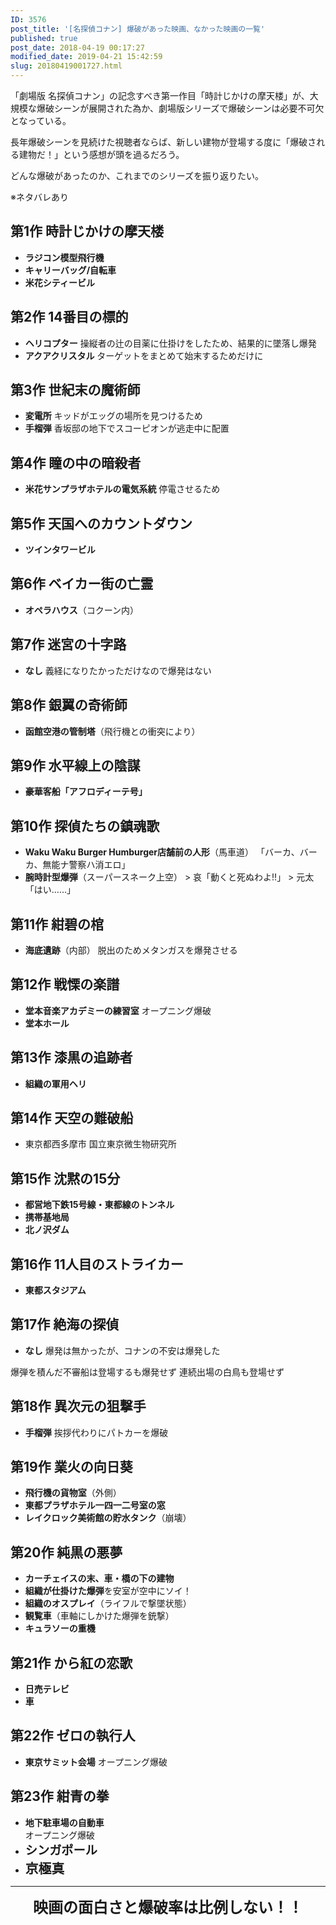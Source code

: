 ```yaml
---
ID: 3576
post_title: '[名探偵コナン] 爆破があった映画、なかった映画の一覧'
published: true
post_date: 2018-04-19 00:17:27
modified_date: 2019-04-21 15:42:59
slug: 20180419001727.html
---
```

「劇場版 名探偵コナン」の記念すべき第一作目「時計じかけの摩天楼」が、大規模な爆破シーンが展開された為か、劇場版シリーズで爆破シーンは必要不可欠となっている。

長年爆破シーンを見続けた視聴者ならば、新しい建物が登場する度に「爆破される建物だ！」という感想が頭を過るだろう。

どんな爆破があったのか、これまでのシリーズを振り返りたい。

<p class="c-alert is-danger">※ネタバレあり</p>

<!--more-->

<h2>第1作 時計じかけの摩天楼</h2>

<ul>
<li><strong>ラジコン模型飛行機</strong></li>
<li><strong>キャリーバッグ/自転車</strong></li>
<li><strong>米花シティービル</strong></li>
</ul>

<h2>第2作 14番目の標的</h2>

<ul>
<li><strong>ヘリコプター</strong>
操縦者の辻の目薬に仕掛けをしたため、結果的に墜落し爆発</li>
<li><strong>アクアクリスタル</strong>
ターゲットをまとめて始末するためだけに</li>
</ul>

<h2>第3作 世紀末の魔術師</h2>

<ul>
<li><strong>変電所</strong>
キッドがエッグの場所を見つけるため</li>
<li><strong>手榴弾</strong>
香坂邸の地下でスコーピオンが逃走中に配置</li>
</ul>

<h2>第4作 瞳の中の暗殺者</h2>

<ul>
<li><strong>米花サンプラザホテルの電気系統</strong>
停電させるため</li>
</ul>

<h2>第5作 天国へのカウントダウン</h2>

<ul>
<li><strong>ツインタワービル</strong></li>
</ul>

<h2>第6作 ベイカー街の亡霊</h2>

<ul>
<li><strong>オペラハウス</strong>（コクーン内）</li>
</ul>

<h2>第7作 迷宮の十字路</h2>

<ul>
<li><strong>なし</strong>
義経になりたかっただけなので爆発はない</li>
</ul>

<h2>第8作 銀翼の奇術師</h2>

<ul>
<li><strong>函館空港の管制塔</strong>（飛行機との衝突により）</li>
</ul>

<h2>第9作 水平線上の陰謀</h2>

<ul>
<li><strong>豪華客船「アフロディーテ号」</strong></li>
</ul>

<h2>第10作 探偵たちの鎮魂歌</h2>

<ul>
<li><strong>Waku Waku Burger Humburger店舗前の人形</strong>（馬車道）
「バーカ、バーカ、無能ナ警察ハ消エロ」</li>
<li><strong>腕時計型爆弾</strong>（スーパースネーク上空）
> 哀「動くと死ぬわよ!!」
> 元太「はい……」 </li>
</ul>

<h2>第11作 紺碧の棺</h2>

<ul>
<li><strong>海底遺跡</strong>（内部）
脱出のためメタンガスを爆発させる</li>
</ul>

<h2>第12作 戦慄の楽譜</h2>

<ul>
<li><strong>堂本音楽アカデミーの練習室</strong>
オープニング爆破</li>
<li><strong>堂本ホール</strong></li>
</ul>

<h2>第13作 漆黒の追跡者</h2>

<ul>
<li><strong>組織の軍用ヘリ</strong></li>
</ul>

<h2>第14作 天空の難破船</h2>

<ul>
<li>東京都西多摩市 国立東京微生物研究所</li>
</ul>

<h2>第15作 沈黙の15分</h2>

<ul>
<li><strong>都営地下鉄15号線・東都線のトンネル</strong></li>
<li><strong>携帯基地局</strong></li>
<li><strong>北ノ沢ダム</strong></li>
</ul>

<h2>第16作 11人目のストライカー</h2>

<ul>
<li><strong>東都スタジアム</strong></li>
</ul>

<h2>第17作 絶海の探偵</h2>

<ul>
<li><strong>なし</strong>
爆発は無かったが、コナンの不安は爆発した</li>
</ul>

爆弾を積んだ不審船は登場するも爆発せず
連続出場の白鳥も登場せず

<h2>第18作 異次元の狙撃手</h2>

<ul>
<li><strong>手榴弾</strong>
挨拶代わりにパトカーを爆破</li>
</ul>

<h2>第19作 業火の向日葵</h2>

<ul>
<li><strong>飛行機の貨物室</strong>（外側）</li>
<li><strong>東都プラザホテル一四一二号室の窓</strong></li>
<li><strong>レイクロック美術館の貯水タンク</strong>（崩壊）</li>
</ul>

<h2>第20作 純黒の悪夢</h2>

<ul>
<li><strong>カーチェイスの末、車・橋の下の建物</strong></li>
<li><strong>組織が仕掛けた爆弾</strong>を安室が空中にソイ！</li>
<li><strong>組織のオスプレイ</strong>（ライフルで撃墜状態）</li>
<li><strong>観覧車</strong>（車軸にしかけた爆弾を銃撃）</li>
<li><strong>キュラソーの重機</strong></li>
</ul>

<h2>第21作 から紅の恋歌</h2>

<ul>
<li><strong>日売テレビ</strong></li>
<li><strong>車</strong></li>
</ul>

<h2>第22作 ゼロの執行人</h2>

<ul>
<li><strong>東京サミット会場</strong>
オープニング爆破</li>
</ul>

<h2>第23作 紺青の拳</h2>

<ul>
  <li><b>地下駐車場の自動車</b><br>オープニング爆破</li>
  <li><b style="font-size:1.2rem">シンガポール</b></li>
  <li><b style="font-size:1.3rem">京極真</b></li>
</ul>

<hr />

<section style="text-align: center;">
<span style="font-size: 1.5rem; font-weight: bold;">映画の面白さと爆破率は比例しない！！</span>
</section>